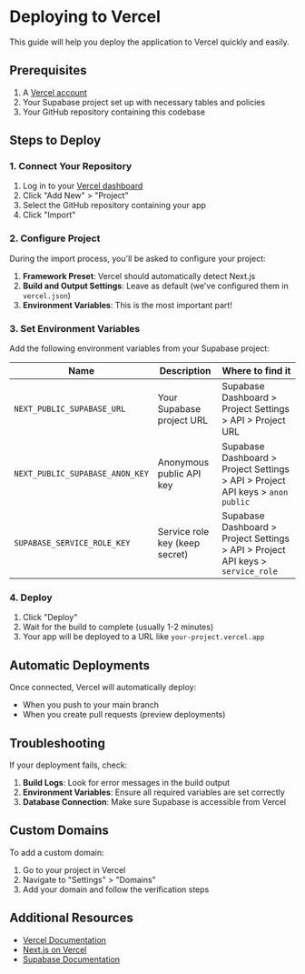 # Deploying to Vercel

This guide will help you deploy the application to Vercel quickly and easily.

## Prerequisites

1. A [Vercel account](https://vercel.com/signup)
2. Your Supabase project set up with necessary tables and policies
3. Your GitHub repository containing this codebase

## Steps to Deploy

### 1. Connect Your Repository

1. Log in to your [Vercel dashboard](https://vercel.com/dashboard)
2. Click "Add New" > "Project"
3. Select the GitHub repository containing your app
4. Click "Import"

### 2. Configure Project

During the import process, you'll be asked to configure your project:

1. **Framework Preset**: Vercel should automatically detect Next.js
2. **Build and Output Settings**: Leave as default (we've configured them in `vercel.json`)
3. **Environment Variables**: This is the most important part!

### 3. Set Environment Variables

Add the following environment variables from your Supabase project:

| Name                            | Description                    | Where to find it                                                                |
| ------------------------------- | ------------------------------ | ------------------------------------------------------------------------------- |
| `NEXT_PUBLIC_SUPABASE_URL`      | Your Supabase project URL      | Supabase Dashboard > Project Settings > API > Project URL                       |
| `NEXT_PUBLIC_SUPABASE_ANON_KEY` | Anonymous public API key       | Supabase Dashboard > Project Settings > API > Project API keys > `anon public`  |
| `SUPABASE_SERVICE_ROLE_KEY`     | Service role key (keep secret) | Supabase Dashboard > Project Settings > API > Project API keys > `service_role` |

### 4. Deploy

1. Click "Deploy"
2. Wait for the build to complete (usually 1-2 minutes)
3. Your app will be deployed to a URL like `your-project.vercel.app`

## Automatic Deployments

Once connected, Vercel will automatically deploy:

- When you push to your main branch
- When you create pull requests (preview deployments)

## Troubleshooting

If your deployment fails, check:

1. **Build Logs**: Look for error messages in the build output
2. **Environment Variables**: Ensure all required variables are set correctly
3. **Database Connection**: Make sure Supabase is accessible from Vercel

## Custom Domains

To add a custom domain:

1. Go to your project in Vercel
2. Navigate to "Settings" > "Domains"
3. Add your domain and follow the verification steps

## Additional Resources

- [Vercel Documentation](https://vercel.com/docs)
- [Next.js on Vercel](https://vercel.com/solutions/nextjs)
- [Supabase Documentation](https://supabase.com/docs)
